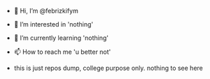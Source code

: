 - 👋 Hi, I’m @febrizkifym
- 👀 I’m interested in 'nothing'
- 🌱 I’m currently learning 'nothing'
- 📫 How to reach me 'u better not'

- this is just repos dump, college purpose only. nothing to see here

<!---
febrizkifym/febrizkifym is a ✨ special ✨ repository because its `README.md` (this file) appears on your GitHub profile.
You can click the Preview link to take a look at your changes.
--->
